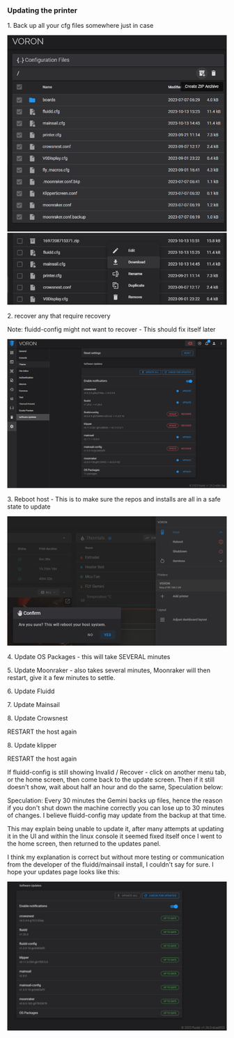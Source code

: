 ### Updating the printer



1\. Back up all your cfg files somewhere just in case

![alt text](images/updating/backup-files-1.png?raw=true)
![alt text](images/updating/backup-files-2.png?raw=true)

2\. recover any that require recovery

Note: fluidd-config might not want to recover - This should fix itself later

![alt text](images/updating/overview-out-of-date.png?raw=true)

3\. Reboot host - This is to make sure the repos and installs are all in a safe state to update

![alt text](images/updating/5-reboot-host.png?raw=true)

4\. Update OS Packages - this will take SEVERAL minutes

5\. Update Moonraker - also takes several minutes, Moonraker will then restart, give it a few minutes to settle.

6\. Update Fluidd

7\. Update Mainsail

8\. Update Crowsnest

RESTART the host again

8\. Update klipper

RESTART the host again


If fluidd-config is still showing Invalid / Recover - click on another menu tab, or the home screen, then come back to the update screen.
Then if it still doesn't show, wait about half an hour and do the same, Speculation below:

Speculation:
Every 30 minutes the Gemini backs up files, hence the reason if you don't shut down the machine correctly you can lose up to 30 minutes of changes.
I believe fluidd-config may update from the backup at that time.

This may explain being unable to update it, after many attempts at updating it in the UI and within the linux console it seemed fixed itself once I went to the home screen, then returned to the updates panel.

I think my explanation is correct but without more testing or communication from the developer of the fluidd/mainsail install, I couldn't say for sure.
I hope your updates page looks like this:

![alt text](images/updating/11-done.png?raw=true)
